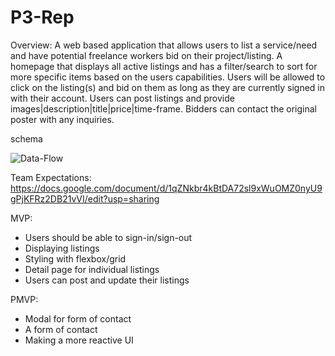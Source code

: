# P3-Rep

Overview:
A web based application that allows users to list a service/need and have potential freelance workers bid on their project/listing.
A homepage that displays all active listings and has a filter/search to sort for more specific items based on the users capabilities.
Users will be allowed to click on the listing(s) and bid on them as long as they are currently signed in with their account. 
Users can post listings and provide images|description|title|price|time-frame.
Bidders can contact the original poster with any inquiries. 

schema

![Data-Flow](https://imgur.com/tWGa9n0)

Team Expectations: https://docs.google.com/document/d/1qZNkbr4kBtDA72sl9xWuOMZ0nyU9gPjKFRz2DB21vVI/edit?usp=sharing

MVP:
- Users should be able to sign-in/sign-out
- Displaying listings
- Styling with flexbox/grid
- Detail page for individual listings
- Users can post and update their listings

PMVP:
- Modal for form of contact
- A form of contact
- Making a more reactive UI
